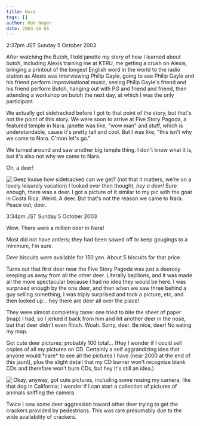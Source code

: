 ```yaml
---
title: Nara
tags: []
author: Rob Nugen
date: 2003-10-05
---
```


<p class=date>2:37pm JST Sunday 5 October 2003</p>

<p>After watching the Butoh, I told janette my story of how I learned
about butoh, including Alexis training me at KTRU, me getting a crush
on Alexis, bringing a printout of the longest English word in the
world to the radio station as Alexis was interviewing Philip Gayle,
going to see Philip Gayle and his friend perform improvisational
music, seeing Philip Gayle's friend and his friend perform Butoh,
hanging out with PG and friend and friend, then attending a workshop
on butoh the next day, at which I was the only participant.</p>

<p>We actually got sidetracked before I got to that point of the
story, but that's not the point of this story.  We were soon to arrive
at Five Story Pagoda, a featured temple in Nara.  janette was like,
"wow man" and stuff, which is understandable, cause it's pretty tall
and cool.  But I was like, "this isn't why we came to Nara.  C'mon
let's go."</p>

<p>We turned around and saw another big temple thing.  I don't know
what it is, but it's also not why we came to Nara.</p>

<p>Oh, a deer!</p>

<p><a
href="/images/travel/japan2003-2004/005_janette-trip/janette_trip-Images/46.jpg"><img
src="/images/travel/japan2003-2004/005_janette-trip/janette_trip-Thumbnails/46.jpg"
border=0 align=left></a> Geez louise how sidetracked can we get?  (not that it matters,
we're on a lovely leisurely vacation) I looked over then thought,
<em>hey a deer!</em> Sure enough, there was a deer.  I got a picture
of it similar to my pic with the goat in Costa Rica.  Weird.  A deer.
But that's not the reason we came to Nara.  Peace out, deer.</p>

<p class=date>3:34pm JST Sunday 5 October 2003</p>

<p>Wow.  There were a million deer in Nara!</p>

<p>Most did not have antlers; they had been sawed off to keep gougings
to a minimum, I'm sure.</p>

<p>Deer biscuits were available for 150 yen.  About 5 biscuits for
that price.</p>

<p>Turns out that first deer near the Five Story Pagoda was just a
deercoy keeping us away from all the other deer.  Literally
bajillions, and it was made all the more spectacular because I had no
idea they would be here.  I was surprised enough by the one deer, and
then when we saw three behind a guy selling something, I was triply
surprised and took a picture, etc, and then looked up... hey there are
deer all over the place!</p>

<p>They were almost completely tame: one tried to bite the sheet of
paper (map) I had, so I jerked it back from him and hit another deer
in the nose, but that deer didn't even flinch.  Woah.  Sorry, deer. Be
nice, deer!  No eating my map.</p>

<p>Got cute deer pictures; probably 100 total...  (Hey I wonder if I
could sell copies of all my pictures on CD.  Certainly a self
aggrandizing idea that anyone would *care* to see all the pictures I
have (near 2000 at the end of this jaunt), plus the slight detail that
my CD burner won't recognize blank CDs and therefore won't burn CDs,
but hey it's still an idea.)</p>

<p><a
href="/images/travel/japan2003-2004/005_janette-trip/janette_trip-Images/51.jpg"><img
src="/images/travel/japan2003-2004/005_janette-trip/janette_trip-Thumbnails/51.jpg"
border=0 align=left></a> Okay, anyway, got cute pictures, including
some nosing my camera, like that dog in California; I wonder if I can
start a collection of pictures of animals sniffing the camera.</p>

<p>Twice I saw some deer aggression toward other deer trying to get
the crackers provided by pedestrians.  This was rare presumably due to
the wide availability of crackers.</p>

